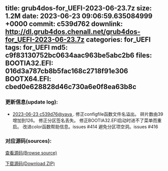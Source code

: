 title: grub4dos-for_UEFI-2023-06-23.7z
size: 1.2M
date: 2023-06-23 09:06:59.635084999 +0000
commit: c539d762
downlink: http://dl.grub4dos.chenall.net/grub4dos-for_UEFI-2023-06-23.7z
categories: for_UEFI
tags: for_UEFI
md5: c9f83130752bc0634aac963be5abc2b6
files:
  BOOTIA32.EFI: 016d3a787cb8b5fac168c2718f91e306
  BOOTX64.EFI: cbed0e628828d46c730a6e0f8ea63b8c
---

### 更新信息(update log):
  * [2023-06-23 c539d76@yaya ](https://github.com/chenall/grub4dos/commit/c539d762b8f3f9607ac4d4a19fc42b225f099f37)     ﻿. 修正configfile函数文件名溢出。
        碎片数由39增加到126。
        修正分区签名丢失。
        修正BOOTIA32.EFI启动时进不了菜单而重启。
        改进color函数帮助信息。issues #414
        避免分区项空洞。issues #416


### 对应源码(sources):
  [查看源码(Browse source)](https://github.com/chenall/grub4dos/tree/c539d762b8f3f9607ac4d4a19fc42b225f099f37)

  [下载源码(Download ZIP)](https://github.com/chenall/grub4dos/archive/c539d762b8f3f9607ac4d4a19fc42b225f099f37.zip)
